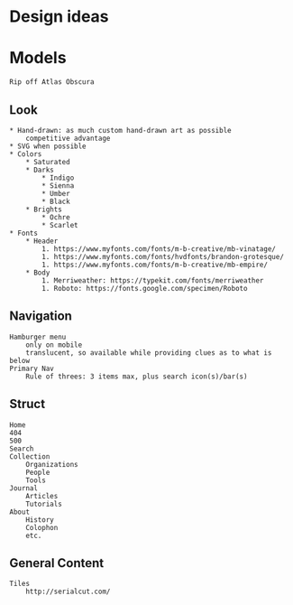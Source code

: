 # Design ideas

# Models
    Rip off Atlas Obscura


## Look
    * Hand-drawn: as much custom hand-drawn art as possible
        competitive advantage
    * SVG when possible
    * Colors
        * Saturated
        * Darks
            * Indigo
            * Sienna
            * Umber
            * Black
        * Brights
            * Ochre
            * Scarlet
    * Fonts
        * Header
            1. https://www.myfonts.com/fonts/m-b-creative/mb-vinatage/
            1. https://www.myfonts.com/fonts/hvdfonts/brandon-grotesque/
            1. https://www.myfonts.com/fonts/m-b-creative/mb-empire/
        * Body
            1. Merriweather: https://typekit.com/fonts/merriweather
            1. Roboto: https://fonts.google.com/specimen/Roboto

## Navigation
    Hamburger menu
        only on mobile
        translucent, so available while providing clues as to what is below
    Primary Nav
        Rule of threes: 3 items max, plus search icon(s)/bar(s)


## Struct
    Home
    404
    500
    Search
    Collection
        Organizations
        People
        Tools
    Journal
        Articles
        Tutorials
    About
        History
        Colophon
        etc.


## General Content
    Tiles
        http://serialcut.com/